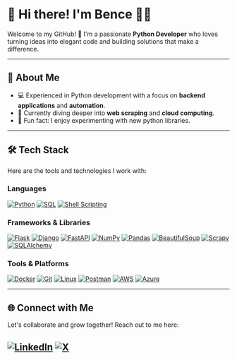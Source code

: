# 👋 Hi there! I'm Bence 👨‍💻

Welcome to my GitHub! 🚀 I'm a passionate **Python Developer** who loves turning ideas into elegant code and building solutions that make a difference.

---

## 🐍 About Me
- 💻 Experienced in Python development with a focus on **backend applications** and **automation**.
- 🌱 Currently diving deeper into **web scraping** and **cloud computing**.
- 🎯 Fun fact: I enjoy experimenting with new python libraries.

---

## 🛠️ Tech Stack
Here are the tools and technologies I work with:

### Languages
[![Python](https://img.shields.io/badge/-Python-3776AB?logo=python&logoColor=white&style=flat-square)](https://github.com/python)
[![SQL](https://img.shields.io/badge/-SQL-CC2927?style=flat-square&logoColor=white)](https://en.wikipedia.org/wiki/SQL)
[![Shell Scripting](https://img.shields.io/badge/-Shell_Scripting-4EAA25?logo=gnubash&logoColor=white&style=flat-square)](https://www.gnu.org/software/bash/)

### Frameworks & Libraries
[![Flask](https://img.shields.io/badge/-Flask-000000?logo=flask&logoColor=white&style=flat-square)](https://github.com/pallets/flask)
[![Django](https://img.shields.io/badge/-Django-092E20?logo=django&logoColor=white&style=flat-square)](https://github.com/django/django)
[![FastAPI](https://img.shields.io/badge/-FastAPI-009688?logo=fastapi&logoColor=white&style=flat-square)](https://github.com/tiangolo/fastapi)
[![NumPy](https://img.shields.io/badge/-NumPy-013243?logo=numpy&logoColor=white&style=flat-square)](https://github.com/numpy/numpy)
[![Pandas](https://img.shields.io/badge/-Pandas-150458?logo=pandas&logoColor=white&style=flat-square)](https://github.com/pandas-dev/pandas)
[![BeautifulSoup](https://img.shields.io/badge/-BeautifulSoup-4B8BBE?style=flat-square)](https://github.com/wention/BeautifulSoup4)
[![Scrapy](https://img.shields.io/badge/-Scrapy-48BBAF?logo=scrapy&logoColor=white&style=flat-square)](https://github.com/scrapy/scrapy)
[![SQLAlchemy](https://img.shields.io/badge/-SQLAlchemy-000000?style=flat-square)](https://github.com/sqlalchemy/sqlalchemy)

### Tools & Platforms
[![Docker](https://img.shields.io/badge/-Docker-2496ED?logo=docker&logoColor=white&style=flat-square)](https://github.com/docker)
[![Git](https://img.shields.io/badge/-Git-F05032?logo=git&logoColor=white&style=flat-square)](https://github.com/git)
[![Linux](https://img.shields.io/badge/-Linux-FCC624?logo=linux&logoColor=black&style=flat-square)](https://wikipedia.org/wiki/Linux)
[![Postman](https://img.shields.io/badge/-Postman-FF6C37?logo=postman&logoColor=white&style=flat-square)](https://www.postman.com)
[![AWS](https://img.shields.io/badge/-AWS-232F3E?logo=amazon-aws&logoColor=white&style=flat-square)](https://aws.amazon.com)
[![Azure](https://img.shields.io/badge/-Azure-0078D4?logo=microsoft-azure&logoColor=white&style=flat-square)](https://azure.microsoft.com/)

---
## 🌐 Connect with Me
Let's collaborate and grow together! Reach out to me here:

[![LinkedIn](https://img.shields.io/badge/-LinkedIn-0077B5?logo=linkedin&logoColor=white&style=flat-square)](https://www.linkedin.com/in/bbognar/)
[![X](https://img.shields.io/badge/-X-000000?logo=x&logoColor=white&style=flat-square)](https://x.com/bbognar0209)
---